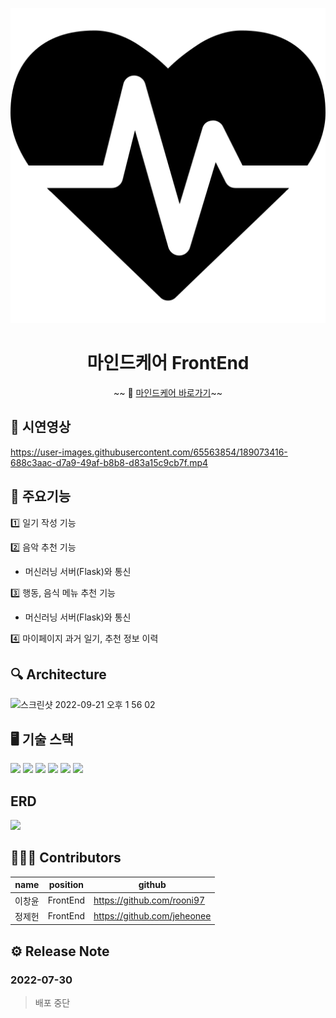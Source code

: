 <div align="center">
<p align="center"><img src="public/media/mindcareLogo.png"></p>

<h1>마인드케어 FrontEnd</h1>

~~ 🏫 [마인드케어 바로가기][iluvit-link]~~

[iluvit-link]: https://iluvit.app/

</div>

## 🎥 시연영상

https://user-images.githubusercontent.com/65563854/189073416-688c3aac-d7a9-49af-b8b8-d83a15c9cb7f.mp4

## 📱 주요기능

1️⃣ 일기 작성 기능

2️⃣ 음악 추천 기능
- 머신러닝 서버(Flask)와 통신

3️⃣ 행동, 음식 메뉴 추천 기능
- 머신러닝 서버(Flask)와 통신

4️⃣ 마이페이지 과거 일기, 추천 정보 이력

## 🔍 Architecture
![스크린샷 2022-09-21 오후 1 56 02](https://user-images.githubusercontent.com/65563854/191417549-e3cdfd65-baa7-4bd1-b998-53a4db4b7a2a.png)

## 🖥 기술 스택
<img src="https://img.shields.io/badge/SpringBoot-6DB33F?style=flat&logo=SpringBoot&logoColor=white"/> <img src="https://img.shields.io/badge/SpringSecurity-6DB33F?style=flat&logo=SpringSecurity&logoColor=white"/> <img src="https://img.shields.io/badge/AmazonEC2-FF9900?style=flat&logo=AmazonEC2&logoColor=white"/> <img src="https://img.shields.io/badge/Jenkins-D24939?style=flat&logo=Jenkins&logoColor=white"/> <img src="https://img.shields.io/badge/NGINX-009639?style=flat&logo=NGINX&logoColor=white"/> <img src="https://img.shields.io/badge/JSON Web Tokens-000000?style=flat&logo=JSONWebTokens"/>



## ERD
![](iluviterd.jpeg)

## 🧑🏻‍💻 Contributors
| name | position   | github                    |
|------|------------|---------------------------|
| 이창윤  | FrontEnd | https://github.com/rooni97 |
| 정제헌  | FrontEnd | https://github.com/jeheonee |

## ⚙️ Release Note
### 2022-07-30
> 배포 중단
